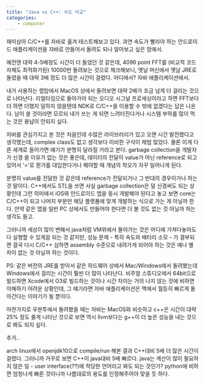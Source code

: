 ```yaml
---
title: "Java vs C++: 속도 비교"
categories:
    - computer
---
```


재미삼아 C/C++를 자바로 옮겨 테스트해보고 있다. 과연 속도가 빨라야 하는 안드로이드 애플리케이션을 자바로 만들어서 돌려도 되나 알아보고 싶은 맘에서.

예전엔 대략 4-5배정도 시간이 더 들었던 것 같은데, 4096 point FFT를 (비교적 코드 자체도 최적화가된) 10000번 돌려보는 것으로 체크해보니, 옛날 머신에서 옛날 JRE로 돌렸을 때 대략 3배 정도 더 많은 시간이 걸렸다. 어디에서? 자바 애플리케이션에서.

내가 사용하는 랩탑에서 MacOS 상에서 돌려보면 대략 2배가 조금 넘게 더 걸리는 것으로 나타난다. 리얼타임으로 돌아가야 되는 오디오 시그널 프로세싱이라고 하면 FFT보다 더 하면 더했지 덜하지 않을텐데 NDK로 C/C++을 이용할 수 밖에 없겠다는 답은 나온다. 남이 쓸 것이라면 모르되 내가 쓰는 게 되면 느려터진다거나 시스템 부하를 많이 먹는 것은 용납이 안되지 싶다.

자바를 관심가지고 본 것은 처음인데 수많은 라이브러리가 있고 오랜 시간 발전했다고 생각했는데, complex class도 없고 생각보다 미비한 구석이 제법 많았다. 물론 이게 다른 세계로 들어가면 얘기가 분명히 달라질 거라고 본다. garbage collection을 개발자가 신경 쓸 이유가 없는 것은 좋은데, 데이터의 전달이 value가 아닌 reference로 되고 있어서 '='로 뭔가를 대입한다거나 해야할 때 개념의 착오가 자꾸 일어나게 된다.

분명히 value를 전달한 것 같은데 reference가 전달되거나 그 반대의 경우이거나 하는 것 말이다. C++에서도 STL을 쓰면 사실 garbage collection은 덜 신경써도 되는 상황인데 그런 의미에서 iOS와 안드로이드 앱을 동시 개발해야 된다고 놓고 보면 core는 C/C++이 되고 나머지 부분만 해당 플랫폼에 맞게 개발하는 식으로 가는 게 아닐까 한다. 만약 같은 앱을 일반 PC 상에서도 만들어야 한다면 더 볼 것도 없는 것 아닐까 하는 생각도 들고.

그러니까 세상이 많이 변해서 java처럼 VM위에서 돌아가는 것은 어디에 가져다놓아도 다 실행할 수 있게끔 되는 것 같지만, 성능 문제 - 특히 속도와 배터리 소모 - 가 결부되면 결국 다시 C/C++ 심하면 assembly 수준으로 내려가게 되어야 하는 것은 예나 별 차이 없는 것 아닐까 하는 것이다.

PS: 같은 버전의 JRE를 받아서 같은 하드웨어 상에서 Mac/Windows에서 돌려봤는데 Windows에서 걸리는 시간이 훨씬 더 많이 나타난다. 비주얼 스튜디오에서 64bit으로 빌드하면 Xcode에서 O3로 빌드하는 것이나 시간 차이는 거의 나지 않는 것에 비하면 이해하기 어려운 상황인데, 그 얘기라면 자바 애플리케이션은 맥에서 월등히 빠르게 돌아간다는 이야기가 될 뿐이다.

마찬가지로 우분투에서 돌려봤을 때는 자바는 MacOS와 비슷하고 c++은 시간이 대략 25% 정도 줄게 나타난 것으로 보면 역시 llvm보다는 g++이 더 높은 성능을 내는 것으로 봐도 되지 싶다. 

추가..

arch linux에서 openjdk10으로 compile/run 해본 결과 C++대비 5배 더 많은 시간이 걸렸다. 그러니까 거꾸로 보면 C++이 java대비 5배 빠르다. java는 계산이 많이 필요하지 않은 일 - user interface(??)에 적당한 언어라고 봐도 되는 것인가? python에 비하면 엄청나게 빠른 것이니까 나름대로의 용도를 인정해주어야 맞을 듯 하다.